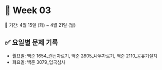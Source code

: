 ﻿# 📘 Week 03

<!-- 기간 시작 -->
📆 기간: 4월 15일 (화) ~ 4월 21일 (월)
<!-- 기간 끝 -->

<!-- 요일별 기록 시작 -->
## ✅ 요일별 문제 기록
- 월요일: 백준 1654_랜선자르기, 백준 2805_나무자르기, 백준 2110_공유기설치
- 화요일: 백준 3079_입국심사
<!-- 요일별 기록 끝 -->